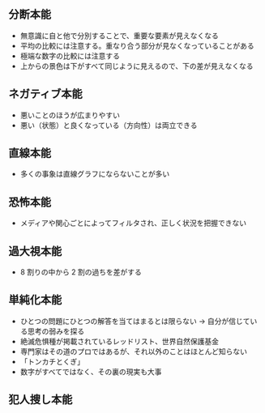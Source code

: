 ## 分断本能

- 無意識に自と他で分別することで、重要な要素が見えなくなる
- 平均の比較には注意する。重なり合う部分が見なくなっていることがある
- 極端な数字の比較には注意する
- 上からの景色は下がすべて同じように見えるので、下の差が見えなくなる

## ネガティブ本能

- 悪いことのほうが広まりやすい
- 悪い（状態）と良くなっている（方向性）は両立できる

## 直線本能

- 多くの事象は直線グラフにならないことが多い

## 恐怖本能

- メディアや関心ごとによってフィルタされ、正しく状況を把握できない

## 過大視本能

- 8 割りの中から 2 割の過ちを差がする

## 単純化本能

- ひとつの問題にひとつの解答を当てはまるとは限らない
  → 自分が信じている思考の弱みを探る
- 絶滅危惧種が掲載されているレッドリスト、世界自然保護基金
- 専門家はその道のプロではあるが、それ以外のことはほとんど知らない
- 「トンカチとくぎ」
- 数字がすべてではなく、その裏の現実も大事

## 犯人捜し本能
